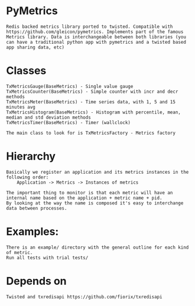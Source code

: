 # PyMetrics

    Redis backed metrics library ported to twisted. Compatible with https://github.com/gleicon/pymetrics. Implements part of the famous Metrics library. Data is interchangeable between both libraries (you can have a traditional python app with pymetrics and a twisted based app sharing data, etc)

# Classes

    TxMetricsGauge(BaseMetrics) - Single value gauge
    TxMetricsCounter(BaseMetrics) - Simple counter with incr and decr methods
    TxMetricsMeter(BaseMetrics) - Time series data, with 1, 5 and 15 minutes avg
    TxMetricsHistogram(BaseMetrics) - Histogram with percentile, mean, median and std deviation methods 
    TxMetricsTimer(BaseMetrics) - Timer (wallclock)

    The main class to look for is TxMetricsFactory - Metrics factory 

# Hierarchy

    Basically we register an application and its metrics instances in the following order:
        Application -> Metrics -> Instances of metrics

    The important thing to monitor is that each metric will have an internal name based on the application + metric name + pid.
    By looking at the way the name is composed it's easy to interchange data between processes.

# Examples:
    
    There is an example/ directory with the general outline for each kind of metric.
    Run all tests with trial tests/

# Depends on
    Twisted and txredisapi https://github.com/fiorix/txredisapi
    
